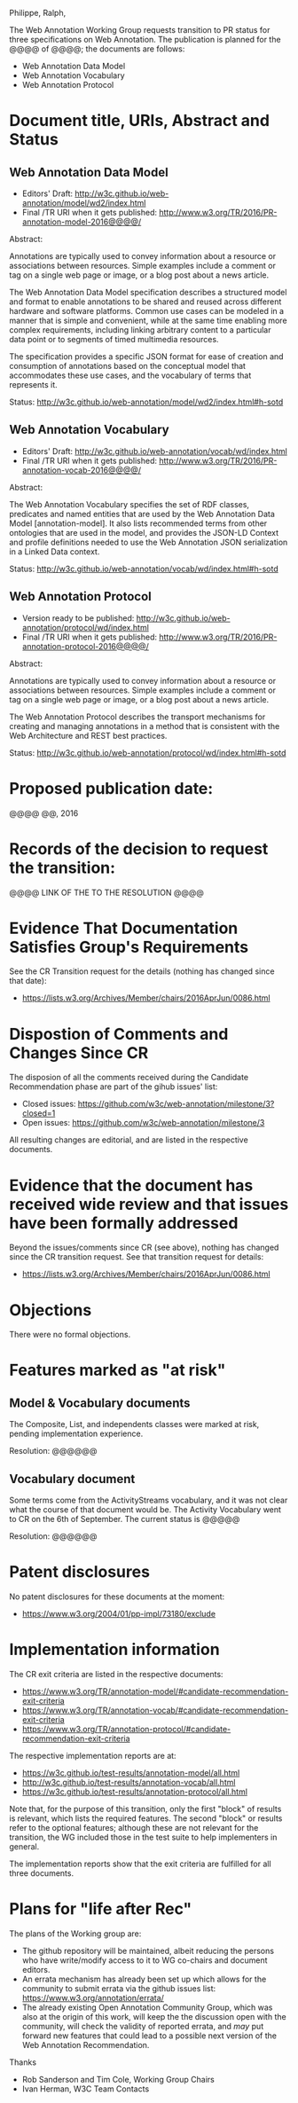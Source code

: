 Philippe, Ralph,

The Web Annotation Working Group requests transition to PR status for three specifications on Web Annotation. The publication is planned for the @@@@ of @@@@; the documents are follows:

-	Web Annotation Data Model
-	Web Annotation Vocabulary
-	Web Annotation Protocol

Document title, URIs, Abstract and Status
=========================================

Web Annotation Data Model
-------------------------

-	Editors' Draft: http://w3c.github.io/web-annotation/model/wd2/index.html
-	Final /TR URI when it gets published: http://www.w3.org/TR/2016/PR-annotation-model-2016@@@@/

Abstract:

Annotations are typically used to convey information about a resource or associations between resources. Simple examples include a comment or tag on a single web page or image, or a blog post about a news article.

The Web Annotation Data Model specification describes a structured model and format to enable annotations to be shared and reused across different hardware and software platforms. Common use cases can be modeled in a manner that is simple and convenient, while at the same time enabling more complex requirements, including linking arbitrary content to a particular data point or to segments of timed multimedia resources.

The specification provides a specific JSON format for ease of creation and consumption of annotations based on the conceptual model that accommodates these use cases, and the vocabulary of terms that represents it.

Status: http://w3c.github.io/web-annotation/model/wd2/index.html#h-sotd

Web Annotation Vocabulary
-------------------------

-	Editors' Draft: http://w3c.github.io/web-annotation/vocab/wd/index.html
-	Final /TR URI when it gets published: http://www.w3.org/TR/2016/PR-annotation-vocab-2016@@@@/

Abstract:

The Web Annotation Vocabulary specifies the set of RDF classes, predicates and named entities that are used by the Web Annotation Data Model [annotation-model]. It also lists recommended terms from other ontologies that are used in the model, and provides the JSON-LD Context and profile definitions needed to use the Web Annotation JSON serialization in a Linked Data context.

Status: http://w3c.github.io/web-annotation/vocab/wd/index.html#h-sotd

Web Annotation Protocol
-----------------------

-	Version ready to be published: http://w3c.github.io/web-annotation/protocol/wd/index.html
-	Final /TR URI when it gets published: http://www.w3.org/TR/2016/PR-annotation-protocol-2016@@@@/

Abstract:

Annotations are typically used to convey information about a resource or associations between resources. Simple examples include a comment or tag on a single web page or image, or a blog post about a news article.

The Web Annotation Protocol describes the transport mechanisms for creating and managing annotations in a method that is consistent with the Web Architecture and REST best practices.

Status: http://w3c.github.io/web-annotation/protocol/wd/index.html#h-sotd

Proposed publication date:
==========================

@@@@ @@, 2016

Records of the decision to request the transition:
==================================================

@@@@ LINK OF THE TO THE RESOLUTION @@@@

Evidence That Documentation Satisfies Group's Requirements
==========================================================

See the CR Transition request for the details (nothing has changed since that date):

-	https://lists.w3.org/Archives/Member/chairs/2016AprJun/0086.html

Dispostion of Comments and Changes Since CR
===========================================

The disposion of all the comments received during the Candidate Recommendation phase are part of the gihub issues' list:

-	Closed issues: https://github.com/w3c/web-annotation/milestone/3?closed=1
-	Open issues: https://github.com/w3c/web-annotation/milestone/3

All resulting changes are editorial, and are listed in the respective documents.

Evidence that the document has received wide review and that issues have been formally addressed
================================================================================================

Beyond the issues/comments since CR (see above), nothing has changed since the CR transition request. See that transition request for details:

-	https://lists.w3.org/Archives/Member/chairs/2016AprJun/0086.html

Objections
==========

There were no formal objections.

Features marked as "at risk"
============================

Model & Vocabulary documents
----------------------------

The Composite, List, and independents classes were marked at risk, pending implementation experience.

Resolution: @@@@@@

Vocabulary document
-------------------

Some terms come from the ActivityStreams vocabulary, and it was not clear what the course of that document would be. The Activity Vocabulary went to CR on the 6th of September. The current status is @@@@@

Resolution: @@@@@@

Patent disclosures
==================

No patent disclosures for these documents at the moment:

-	https://www.w3.org/2004/01/pp-impl/73180/exclude

Implementation information
==========================

The CR exit criteria are listed in the respective documents:

-	https://www.w3.org/TR/annotation-model/#candidate-recommendation-exit-criteria
-	https://www.w3.org/TR/annotation-vocab/#candidate-recommendation-exit-criteria
-	https://www.w3.org/TR/annotation-protocol/#candidate-recommendation-exit-criteria

The respective implementation reports are at:

-	https://w3c.github.io/test-results/annotation-model/all.html
-	http://w3c.github.io/test-results/annotation-vocab/all.html
-	https://w3c.github.io/test-results/annotation-protocol/all.html

Note that, for the purpose of this transition, only the first "block" of results is relevant, which lists the required features. The second "block" or results refer to the optional features; although these are not relevant for the transition, the WG included those in the test suite to help implementers in general.

The implementation reports show that the exit criteria are fulfilled for all three documents.

Plans for "life after Rec"
==========================

The plans of the Working group are:

-	The github repository will be maintained, albeit reducing the persons who have write/modify access to it to WG co-chairs and document editors.
-	An errata mechanism has already been set up which allows for the community to submit errata via the github issues list: https://www.w3.org/annotation/errata/
-	The already existing Open Annotation Community Group, which was also at the origin of this work, will keep the the discussion open with the community, will check the validity of reported errata, and *may* put forward new features that could lead to a possible next version of the Web Annotation Recommendation.

Thanks

-	Rob Sanderson and Tim Cole, Working Group Chairs
-	Ivan Herman, W3C Team Contacts
